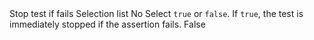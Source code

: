   <tr>
    <td> Stop test if fails </td>
    <td> Selection list </td>
    <td> No </td>
    <td> Select <code>true</code> or <code>false</code>. If <code>true</code>, the test is immediately stopped if the assertion fails. </td>
    <td> False </td>
  </tr>
